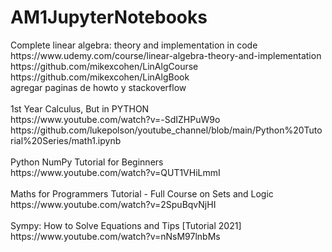 <h1>AM1JupyterNotebooks</h1>
<p>
Complete linear algebra: theory and implementation in code <br>
https://www.udemy.com/course/linear-algebra-theory-and-implementation <br>
https://github.com/mikexcohen/LinAlgCourse <br>
https://github.com/mikexcohen/LinAlgBook <br>
agregar paginas de howto y stackoverflow <br>
 <br>
1st Year Calculus, But in PYTHON <br>
https://www.youtube.com/watch?v=-SdIZHPuW9o <br>
https://github.com/lukepolson/youtube_channel/blob/main/Python%20Tutorial%20Series/math1.ipynb <br>
 <br>
Python NumPy Tutorial for Beginners <br>
https://www.youtube.com/watch?v=QUT1VHiLmmI <br>
 <br>
Maths for Programmers Tutorial - Full Course on Sets and Logic <br>
https://www.youtube.com/watch?v=2SpuBqvNjHI <br>
 <br>
Sympy: How to Solve Equations and Tips [Tutorial 2021] <br>
https://www.youtube.com/watch?v=nNsM97lnbMs <br>
</p>
